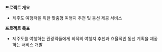 **프로젝트 개요**
- 제주도 여행객을 위한 맞춤형 여행지 추천 및 동선 제공 서비스

**프로젝트 목표**

- 제주도를 여행하는 관광객들에게 최적의 여행지 추천과 효율적인 동선 계획을 제공하는 서비스 개발

